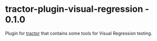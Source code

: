 # tractor-plugin-visual-regression - 0.1.0

Plugin for [tractor](http://github.com/TradeMe/tractor) that contains some tools for Visual Regression testing.
